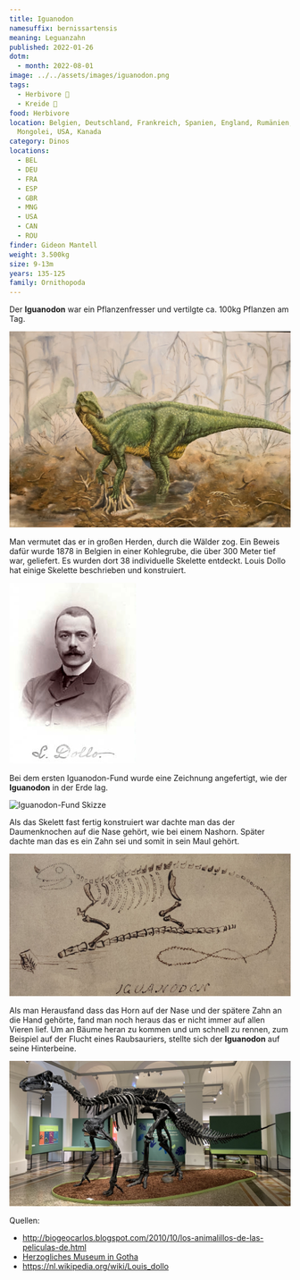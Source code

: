 ```yaml
---
title: Iguanodon
namesuffix: bernissartensis
meaning: Leguanzahn
published: 2022-01-26
dotm:
  - month: 2022-08-01
image: ../../assets/images/iguanodon.png
tags:
  - Herbivore 🌿
  - Kreide 🦴
food: Herbivore
location: Belgien, Deutschland, Frankreich, Spanien, England, Rumänien,
  Mongolei, USA, Kanada
category: Dinos
locations:
  - BEL
  - DEU
  - FRA
  - ESP
  - GBR
  - MNG
  - USA
  - CAN
  - ROU
finder: Gideon Mantell
weight: 3.500kg
size: 9-13m
years: 135-125
family: Ornithopoda
---
```

Der **Iguanodon** war ein Pflanzenfresser und vertilgte ca. 100kg Pflanzen am Tag.

![Iguanodon](../../assets/images/image1.jpeg)

Man vermutet das er in großen Herden, durch die Wälder zog. Ein Beweis dafür wurde  1878 in Belgien in einer Kohlegrube, die über 300 Meter tief war, geliefert. Es wurden dort 38 individuelle Skelette entdeckt. Louis Dollo hat einige Skelette beschrieben und  konstruiert.

![Louis Dollo](../../assets/images/louis-dollo.png)

Bei dem ersten Iguanodon-Fund wurde eine Zeichnung angefertigt, wie der **Iguanodon** in der Erde lag.

![Iguanodon-Fund Skizze](../../assets/images/iguandon-fund.jpeg)

Als das Skelett fast fertig konstruiert war dachte man das der Daumenknochen auf die Nase gehört, wie bei einem Nashorn. Später dachte man das es ein Zahn sei und somit in sein Maul gehört.

![Iguanodon Skizze](../../assets/images/iguanodon-skizze.jpeg)

Als man Herausfand dass das Horn auf der Nase und der spätere Zahn an die Hand gehörte, fand man noch heraus das er nicht immer auf allen Vieren lief. Um an Bäume heran zu kommen und um schnell zu rennen, zum Beispiel auf der Flucht eines Raubsauriers, stellte sich der **Iguanodon** auf seine Hinterbeine.

![Iguanodonskelett](../../assets/images/iguanodon-skelett.jpeg)

Quellen:

* <http://biogeocarlos.blogspot.com/2010/10/los-animalillos-de-las-peliculas-de.html>
* [Herzogliches Museum in Gotha](https://stiftungfriedenstein.de/herzogliches-museum)[](https://commons.wikimedia.org/wiki/File:M%C3%83%C2%A4nnliche_und_weibliche_b%C3%83%C2%BCsche_des_sanddorn.jpg)
* <https://nl.wikipedia.org/wiki/Louis_dollo>
